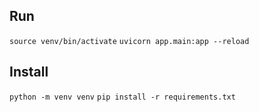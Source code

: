 ## Run

`source venv/bin/activate`
`uvicorn app.main:app --reload`

## Install

`python -m venv venv`
`pip install -r requirements.txt`
